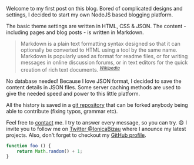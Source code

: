 Welcome to my first post on this blog. Bored of complicated designs and settings, I decided to start my own NodeJS based blogging platform.

The basic theme settings are written in HTML, CSS & JSON. The content - including pages and blog posts - is written in Markdown.

> Markdown is a plain text formatting syntax designed so that it can optionally be converted to HTML using a tool by the same name.
Markdown is popularly used as format for readme files, or for writing messages in online discussion forums, or in text editors for
the quick creation of rich text documents. <sup>[*Wikipedia*](http://en.wikipedia.org/wiki/Markdown)</sup>

No database needed! Because I love JSON format, I decided to save the content details in JSON files. Some server caching methods
are used to give the needed speed and power to this little platform.

All the history is saved in a [git repository](https://github.com/IonicaBizau/blog) that can be forked anybody being able to contribute (fixing typos, grammar etc).

Feel free to [contact](/contact) me. I try to answer every message, so you can try. :smile:
I invite you to follow me on [Twitter @IonicaBizau](https://twitter.com/IonicaBizau) where I anounce my latest projects. Also,
don't forget to checkout my [GitHub profile](https://github.com/IonicaBizau).

```js
function foo () {
    return Math.random() + 1;
}
```
